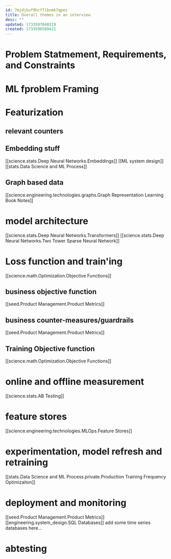 ```yaml
---
id: 7mjdjkuf9hcf7lbnmk7qpes
title: Overall themes in an interview
desc: ""
updated: 1733597040319
created: 1733596589421
---
```


# Problem Statmement, Requirements, and Constraints

# ML fproblem Framing


# Featurization

## relevant counters
## Embedding stuff
[[science.stats.Deep Neural Networks.Embeddings]]
[[ML system design]]
[[stats.Data Science and ML Process]]

## Graph based data
[[science.engineering.technologies.graphs.Graph Representation Learning Book Notes]]


## 


# model architecture
[[science.stats.Deep Neural Networks.Transformers]]
[[science.stats.Deep Neural Networks.Two Tower Sparse Neural Network]]


# Loss function and train'ing
[[science.math.Optimization.Objective Functions]]
## business objective function

[[seed.Product Management.Product Metrics]]

## business counter-measures/guardrails
[[seed.Product Management.Product Metrics]]

## Training Objective function 
[[science.math.Optimization.Objective Functions]]

# online and offline measurement
[[science.stats.AB Testing]]

# feature stores 
[[science.engineering.technologies.MLOps.Feature Stores]]

# experimentation, model refresh and retraining
[[stats.Data Science and ML Process.private.Production Training Frequency Optimizaiton]]

# deployment and monitoring
[[seed.Product Management.Product Metrics]]
[[engineering.system_design.SQL Databases]] add some time series databases here...

# abtesting


